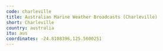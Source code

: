 ```yaml
---
code: charleville
title: Australian Marine Weather Broadcasts (Charleville)
short: Charleville
country: australia
itu: aus
coordinates: -24.8108396,125.5600251
---
```


